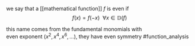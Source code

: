 we say that a [[mathematical function]] $f$ is even if 
$$f(x)=f(-x) \ \ \forall x\in \mathbb{D}(f)$$

this name comes from the fundamental monomials with  
even exponent ($x^2, x^4, x^6,\ldots$), they have even symmetry
#function_analysis